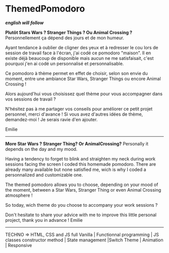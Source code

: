 # ThemedPomodoro

**_english will follow_**

**Plutôt Stars Wars ? Stranger Things ? Ou Animal Crossing ?** Personnellement ça dépend des jours et de mon humeur.

Ayant tendance à oublier de cligner des yeux et à redresser le cou lors de session de travail face à l'écran, j'ai codé ce pomodoro "maison".
Il en existe déjà beaucoup de disponible mais aucun ne me satisfaisait, c'est pourquoi j'en ai codé un personnalisé et personnalisable.

Ce pomodoro à thème permet en effet de choisir, selon son envie du moment, entre une ambiance Star Wars, Stranger Things ou encore Animal Crossing !

Alors aujourd'hui vous choisissez quel thème pour vous accompagner dans vos sessions de travail ?

N'hésitez pas à me partager vos conseils pour améliorer ce petit projet personnel, merci d'avance !
Si vous avez d'autres idées de thème, demandez-moi ! Je serais ravie d'en ajouter.

Emilie

---

**More Star Wars ? Stranger Thing? Or AnimalCrossing?** Personally it depends on the day and my mood.

Having a tendency to forget to blink and straighten my neck during work sessions facing the screen I coded this homemade pomodoro.
There are already many available but none satisfied me, wich is why I coded a personnalized and customizable one.

The themed pomodoro allows you to choose, depending on your mood of the moment, between a Star Wars, Stranger Thing or even Animal Crossing atmosphere !

So today, wich theme do you choose to accompany your work sessions ?

Don't hesitate to share your advice with me to improve this little personal project, thank you in advance ! Emilie

---

TECHNO => HTML, CSS and JS full Vanilla | Functionnal programming | JS classes constructor method | State management |Switch Theme | Animation | Responsive
